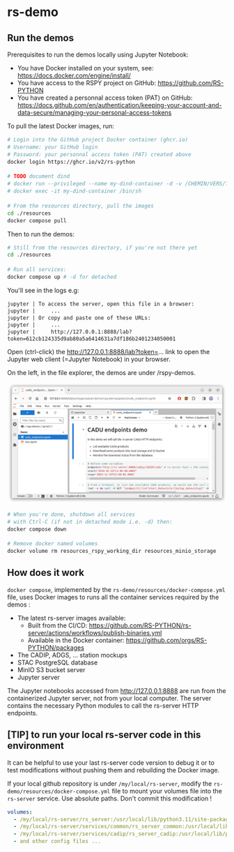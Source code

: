 # rs-demo

## Run the demos

Prerequisites to run the demos locally using Jupyter Notebook: 

  * You have Docker installed on your system, see: https://docs.docker.com/engine/install/
  * You have access to the RSPY project on GitHub: https://github.com/RS-PYTHON
  * You have created a personnal access token (PAT) on GitHub: https://docs.github.com/en/authentication/keeping-your-account-and-data-secure/managing-your-personal-access-tokens

To pull the latest Docker images, run:

```bash
# Login into the GitHub project Docker container (ghcr.io)
# Username: your GitHub login
# Password: your personnal access token (PAT) created above
docker login https://ghcr.io/v2/rs-python

# TODO document dind
# docker run --privileged --name my-dind-container -d -v /CHEMIN/VERS/TON/rs-demo/resources:/rs-demo/resources -p 8888:8888 docker:dind
# docker exec -it my-dind-container /bin/sh

# From the resources directory, pull the images
cd ./resources
docker compose pull
```

Then to run the demos:

```bash
# Still from the resources directory, if you're not there yet
cd ./resources

# Run all services:
docker compose up # -d for detached
```

You'll see in the logs e.g:
```
jupyter | To access the server, open this file in a browser:
jupyter |     ...
jupyter | Or copy and paste one of these URLs:
jupyter |     ...
jupyter |     http://127.0.0.1:8888/lab?token=612cb124335d9ab80a5a6414631a7df186b2401234050001
```

Open (ctrl-click) the http://127.0.0.1:8888/lab?token=... link to open the Jupyter web client (=Jupyter Notebook) in your browser.

On the left, in the file explorer, the demos are under /rspy-demos.

![alt text](./doc/images/jupyter.png "Title")

```bash
# When you're done, shutdown all services 
# with Ctrl-C (if not in detached mode i.e. -d) then:
docker compose down

# Remove docker named volumes
docker volume rm resources_rspy_working_dir resources_minio_storage
```

## How does it work

`docker compose`, implemented by the `rs-demo/resources/docker-compose.yml` file, uses Docker images to runs all the container services required by the demos :

  * The latest rs-server images available:
    * Built from the CI/CD: https://github.com/RS-PYTHON/rs-server/actions/workflows/publish-binaries.yml
    * Available in the Docker container: https://github.com/orgs/RS-PYTHON/packages
  * The CADIP, ADGS, ... station mockups
  * STAC PostgreSQL database
  * MinIO S3 bucket server
  * Jupyter server

The Jupyter notebooks accessed from http://127.0.0.1:8888 are run from the containerized Jupyter server, not from your local computer. 
The server contains the necessary Python modules to call the rs-server HTTP endpoints.

## [TIP] to run your local rs-server code in this environment

It can be helpful to use your last rs-server code version to debug it or to test modifications without pushing them and rebuilding the Docker image.

If your local github repository is under `/my/local/rs-server`, modify the `rs-demo/resources/docker-compose.yml` file to mount your volumes file into the `rs-server` service. Use absolute paths. Don't commit this modification !
```yaml
volumes:
  - /my/local/rs-server/rs_server:/usr/local/lib/python3.11/site-packages/rs_server
  - /my/local/rs-server/services/common/rs_server_common:/usr/local/lib/python3.11/site-packages/rs_server_common
  - /my/local/rs-server/services/cadip/rs_server_cadip:/usr/local/lib/python3.11/site-packages/rs_server_cadip
  - and other config files ...
```